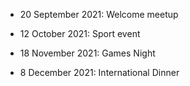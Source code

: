 - 20 September 2021: Welcome meetup

- 12 October 2021: Sport event

- 18 November 2021: Games Night

- 8 December 2021: International Dinner

